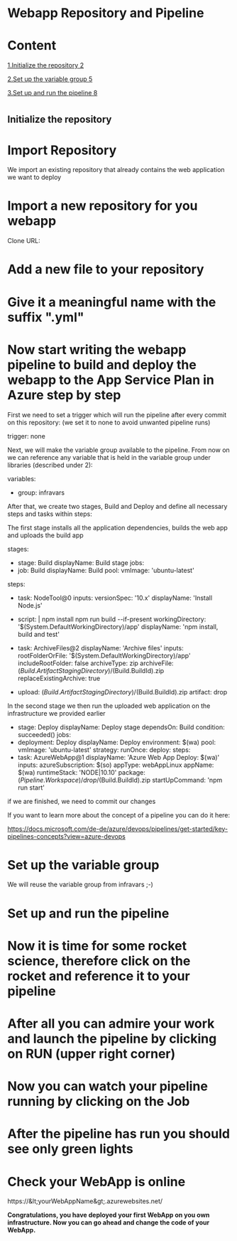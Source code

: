 # Webapp Repository and Pipeline

# Content

[1.Initialize the repository 2](#_Toc66790278)

[2.Set up the variable group 5](#_Toc66790284)

[3.Set up and run the pipeline 8](#_Toc66790288)

#
## Initialize the repository

# Import Repository

We import an existing repository that already contains the web application we want to deploy


# Import a new repository for you webapp

Clone URL:
# Add a new file to your repository

# Give it a meaningful name with the suffix &quot;.yml&quot;

# Now start writing the webapp pipeline to build and deploy the webapp to the **App Service Plan** in Azure step by step


First we need to set a trigger which will run the pipeline after every commit on this repository:
 (we set it to none to avoid unwanted pipeline runs)

trigger: none

Next, we will make the variable group available to the pipeline. From now on we can reference any variable that is held in the variable group under libraries (described under 2):

variables:
 - group: infravars

 After that, we create two stages, Build and Deploy and define all necessary steps and tasks within steps:

The first stage installs all the application dependencies, builds the web app and uploads the build app

stages:
 - stage: Build
 displayName: Build stage
 jobs:
 - job: Build
 displayName: Build
 pool:
 vmImage: &#39;ubuntu-latest&#39;

steps:
 - task: NodeTool@0
 inputs:
 versionSpec: &#39;10.x&#39;
 displayName: &#39;Install Node.js&#39;
 - script: |
 npm install
 npm run build --if-present
 workingDirectory: &#39;$(System.DefaultWorkingDirectory)/app&#39;
 displayName: &#39;npm install, build and test&#39;

- task: ArchiveFiles@2
 displayName: &#39;Archive files&#39;
 inputs:
 rootFolderOrFile: &#39;$(System.DefaultWorkingDirectory)/app&#39;
 includeRootFolder: false
 archiveType: zip
 archiveFile: $(Build.ArtifactStagingDirectory)/$(Build.BuildId).zip
 replaceExistingArchive: true

- upload: $(Build.ArtifactStagingDirectory)/$(Build.BuildId).zip
 artifact: drop

In the second stage we then run the uploaded web application on the infrastructure we provided earlier

- stage: Deploy
 displayName: Deploy stage
 dependsOn: Build
 condition: succeeded()
 jobs:
 - deployment: Deploy
 displayName: Deploy
 environment: $(wa)
 pool:
 vmImage: &#39;ubuntu-latest&#39;
 strategy:
 runOnce:
 deploy:
 steps:
 - task: AzureWebApp@1
 displayName: &#39;Azure Web App Deploy: $(wa)&#39;
 inputs:
 azureSubscription: $(so)
 appType: webAppLinux
 appName: $(wa)
 runtimeStack: &#39;NODE|10.10&#39;
 package: $(Pipeline.Workspace)/drop/$(Build.BuildId).zip
 startUpCommand: &#39;npm run start&#39;

if we are finished, we need to commit our changes

If you want to learn more about the concept of a pipeline you can do it here:

 https://docs.microsoft.com/de-de/azure/devops/pipelines/get-started/key-pipelines-concepts?view=azure-devops


# Set up the variable group

We will reuse the variable group from infravars ;-)


# Set up and run the pipeline


# Now it is time for some rocket science, therefore click on the rocket and reference it to your pipeline

# After all you can admire your work and launch the pipeline by clicking on RUN (upper right corner)

# Now you can watch your pipeline running by clicking on the Job


# After the pipeline has run you should see only green lights

# Check your WebApp is online

https://\&lt;yourWebAppName\&gt;.azurewebsites.net/

**Congratulations, you have deployed your first WebApp on you own infrastructure.
 Now you can go ahead and change the code of your WebApp.**